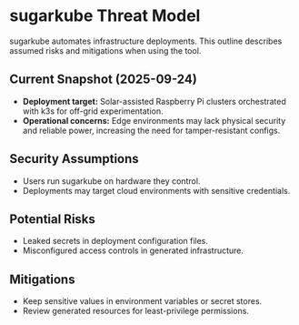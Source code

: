 # sugarkube Threat Model

sugarkube automates infrastructure deployments. This outline describes assumed risks and mitigations when using the tool.

## Current Snapshot (2025-09-24)

- **Deployment target:** Solar-assisted Raspberry Pi clusters orchestrated with k3s for
  off-grid experimentation.
- **Operational concerns:** Edge environments may lack physical security and reliable power,
  increasing the need for tamper-resistant configs.

## Security Assumptions

- Users run sugarkube on hardware they control.
- Deployments may target cloud environments with sensitive credentials.

## Potential Risks

- Leaked secrets in deployment configuration files.
- Misconfigured access controls in generated infrastructure.

## Mitigations

- Keep sensitive values in environment variables or secret stores.
- Review generated resources for least-privilege permissions.
